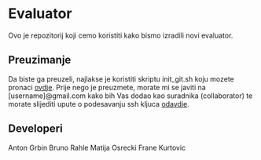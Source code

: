 Evaluator
=========

Ovo je repozitorij koji cemo koristiti kako bismo izradili novi evaluator. 

Preuzimanje
-----------

Da biste ga preuzeli, najlakse je koristiti skriptu init_git.sh koju mozete
pronaci
[ovdje](https://github.com/brahle/eval2/tree/master/scripts/init_git.sh).
Prije nego je preuzmete, morate mi se javiti na [username]@gmail.com kako bih
Vas dodao kao suradnika (collaborator) te morate slijediti upute o podesavanju
ssh kljuca [odavdje](http://help.github.com/linux-key-setup/).

Developeri
----------
Anton Grbin
Bruno Rahle
Matija Osrecki
Frane Kurtovic
